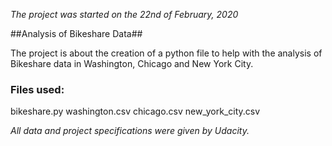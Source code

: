 *The project was started on the 22nd of February, 2020*

##Analysis of Bikeshare Data##

The project is about the creation of a python file to help with the analysis of Bikeshare data in Washington, Chicago and New York City.

### Files used:
bikeshare.py
washington.csv
chicago.csv
new_york_city.csv

*All data and project specifications were given by Udacity.*
